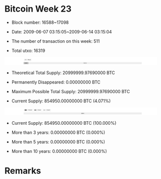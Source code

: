 # Bitcoin Week 23

- Block number: 16588~17098

- Date: 2009-06-07 03:15:05~2009-06-14 03:15:04

- The number of transaction on this week: 511

- Total utxo: 16319

![](../images/mined_week23.png)

- Theoretical Total Supply: 20999999.97690000 BTC

- Permanently Disappeared: 0.00000000 BTC

- Maximum Possible Total Supply: 20999999.97690000 BTC

- Current Supply: 854950.00000000 BTC (4.071%)

![](../images/year_week23.png)


- Current Supply: 854950.00000000 BTC (100.000%)

- More than 3 years: 0.00000000 BTC (0.000%)

- More than 5 years: 0.00000000 BTC (0.000%)

- More than 10 years: 0.00000000 BTC (0.000%)

# Remarks

